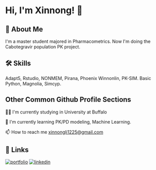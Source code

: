 
# Hi, I'm Xinnong! 👋


## 🚀 About Me
I'm a master student majored in Pharmacometrics. Now I'm doing the Cabotegravir population PK project.


## 🛠 Skills
Adapt5, Rstudio, NONMEM, Pirana, Phoenix Winnonlin, PK-SIM. Basic Python, Magnolia, Simcyp.

## Other Common Github Profile Sections
👩‍💻 I'm currently studying in University at Buffalo

🧠 I'm currently learning PK/PD modeling, Machine Learning.

📫 How to reach me xinnongli1225@gmail.com


## 🔗 Links
[![portfolio](https://img.shields.io/badge/my_portfolio-000?style=for-the-badge&logo=ko-fi&logoColor=white)](https://xinnong98.github.io/)
[![linkedin](https://img.shields.io/badge/linkedin-0A66C2?style=for-the-badge&logo=linkedin&logoColor=white)](https://www.linkedin.com/in/xinnong-li-885a981a5/)



